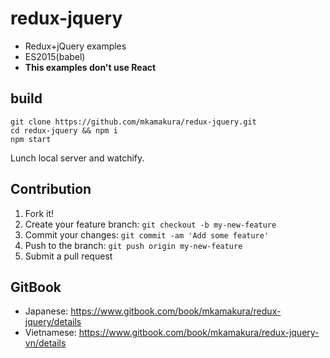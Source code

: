# redux-jquery
- Redux+jQuery examples
- ES2015(babel)
- **This examples don't use React**

## build
```
git clone https://github.com/mkamakura/redux-jquery.git
cd redux-jquery && npm i
npm start
```
Lunch local server and watchify.

## Contribution
1. Fork it!
1. Create your feature branch: `git checkout -b my-new-feature`
1. Commit your changes: `git commit -am 'Add some feature'`
1. Push to the branch: `git push origin my-new-feature`
1. Submit a pull request

## GitBook
- Japanese: https://www.gitbook.com/book/mkamakura/redux-jquery/details
- Vietnamese: https://www.gitbook.com/book/mkamakura/redux-jquery-vn/details
